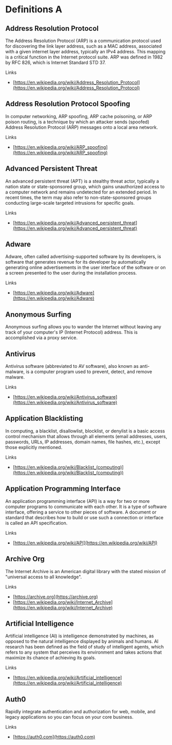# Definitions A

## Address Resolution Protocol
The Address Resolution Protocol (ARP) is a communication protocol used for discovering the link layer address, such as a MAC address, associated with a given internet layer address, typically an IPv4 address.
This mapping is a critical function in the Internet protocol suite.
ARP was defined in 1982 by RFC 826, which is Internet Standard STD 37.

Links
- [https://en.wikipedia.org/wiki/Address_Resolution_Protocol](https://en.wikipedia.org/wiki/Address_Resolution_Protocol)

## Address Resolution Protocol Spoofing
In computer networking, ARP spoofing, ARP cache poisoning, or ARP poison routing, is a technique by which an attacker sends (spoofed) Address Resolution Protocol (ARP) messages onto a local area network.

Links
- [https://en.wikipedia.org/wiki/ARP_spoofing](https://en.wikipedia.org/wiki/ARP_spoofing)

## Advanced Persistent Threat
An advanced persistent threat (APT) is a stealthy threat actor, typically a nation state or state-sponsored group, which gains unauthorized access to a computer network and remains undetected for an extended period.
In recent times, the term may also refer to non-state-sponsored groups conducting large-scale targeted intrusions for specific goals.

Links
- [https://en.wikipedia.org/wiki/Advanced_persistent_threat](https://en.wikipedia.org/wiki/Advanced_persistent_threat)

## Adware
Adware, often called advertising-supported software by its developers, is software that generates revenue for its developer by automatically generating online advertisements in the user interface of the software or on a screen presented to the user during the installation process.

Links
- [https://en.wikipedia.org/wiki/Adware](https://en.wikipedia.org/wiki/Adware)

## Anonymous Surfing
Anonymous surfing allows you to wander the Internet without leaving any track of your computer's IP (Internet Protocol) address.
This is accomplished via a proxy service.

## Antivirus
Antivirus software (abbreviated to AV software), also known as anti-malware, is a computer program used to prevent, detect, and remove malware.

Links
- [https://en.wikipedia.org/wiki/Antivirus_software](https://en.wikipedia.org/wiki/Antivirus_software)

## Application Blacklisting
In computing, a blacklist, disallowlist, blocklist, or denylist is a basic access control mechanism that allows through all elements (email addresses, users, passwords, URLs, IP addresses, domain names, file hashes, etc.), except those explicitly mentioned.

Links
- [https://en.wikipedia.org/wiki/Blacklist_(computing)](https://en.wikipedia.org/wiki/Blacklist_(computing))

## Application Programming Interface
An application programming interface (API) is a way for two or more computer programs to communicate with each other.
It is a type of software interface, offering a service to other pieces of software.
A document or standard that describes how to build or use such a connection or interface is called an API specification.

Links
- [https://en.wikipedia.org/wiki/API](https://en.wikipedia.org/wiki/API)

## Archive Org
The Internet Archive is an American digital library with the stated mission of "universal access to all knowledge".

Links
- [https://archive.org](https://archive.org)
- [https://en.wikipedia.org/wiki/Internet_Archive](https://en.wikipedia.org/wiki/Internet_Archive)

## Artificial Intelligence
Artificial intelligence (AI) is intelligence demonstrated by machines, as opposed to the natural intelligence displayed by animals and humans.
AI research has been defined as the field of study of intelligent agents, which refers to any system that perceives its environment and takes actions that maximize its chance of achieving its goals.

Links
- [https://en.wikipedia.org/wiki/Artificial_intelligence](https://en.wikipedia.org/wiki/Artificial_intelligence)

## Auth0
Rapidly integrate authentication and authorization for web, mobile, and legacy applications so you can focus on your core business.

Links
- [https://auth0.com](https://auth0.com)
